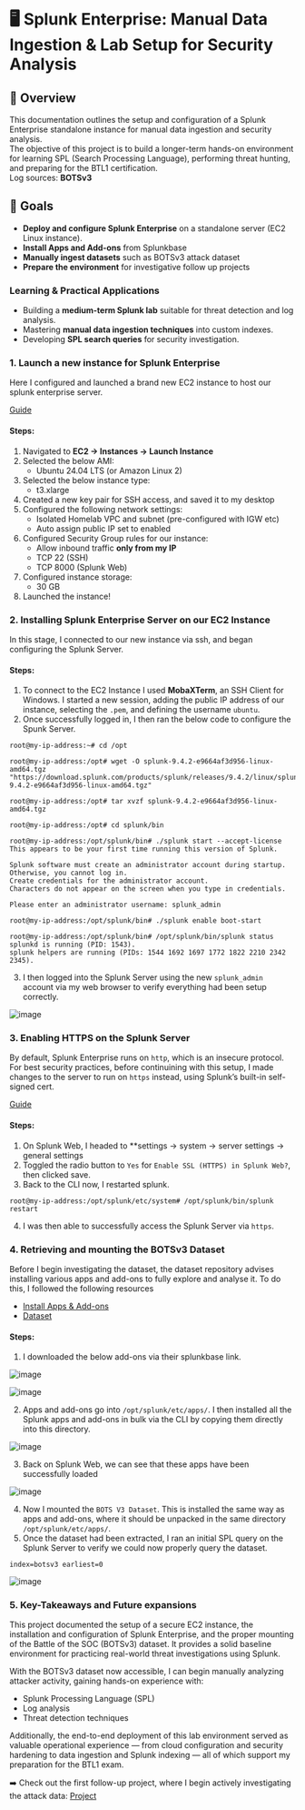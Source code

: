 # 🖥️ Splunk Enterprise: Manual Data Ingestion & Lab Setup for Security Analysis

## 📖 Overview
This documentation outlines the setup and configuration of a Splunk Enterprise standalone instance for manual data ingestion and security analysis.  
The objective of this project is to build a longer-term hands-on environment for learning SPL (Search Processing Language), performing threat hunting, and preparing for the BTL1 certification.  
Log sources: **BOTSv3**

## 🎯 Goals
- **Deploy and configure Splunk Enterprise** on a standalone server (EC2 Linux instance).
- **Install Apps and Add-ons** from Splunkbase
- **Manually ingest datasets** such as BOTSv3 attack dataset
- **Prepare the environment** for investigative follow up projects

### Learning & Practical Applications
- Building a **medium-term Splunk lab** suitable for threat detection and log analysis.
- Mastering **manual data ingestion techniques** into custom indexes.
- Developing **SPL search queries** for security investigation.

### 1. Launch a new instance for Splunk Enterprise
Here I configured and launched a brand new EC2 instance to host our splunk enterprise server. 

[Guide](https://navyadevops.hashnode.dev/step-by-step-guide-installing-splunk-server-on-aws-linux)

#### Steps:
1. Navigated to **EC2 → Instances → Launch Instance**
2. Selected the below AMI:
   - Ubuntu 24.04 LTS (or Amazon Linux 2)
3. Selected the below instance type:
   - t3.xlarge
4. Created a new key pair for SSH access, and saved it to my desktop
5. Configured the following network settings:
   - Isolated Homelab VPC and subnet (pre-configured with IGW etc)
   - Auto assign public IP set to enabled
6. Configured Security Group rules for our instance:
   - Allow inbound traffic **only from my IP**
   - TCP 22 (SSH)
   - TCP 8000 (Splunk Web)
7. Configured instance storage:
   - 30 GB
8. Launched the instance!

### 2. Installing Splunk Enterprise Server on our EC2 Instance
In this stage, I connected to our new instance via ssh, and began configuring the Splunk Server.

#### Steps:
1. To connect to the EC2 Instance I used **MobaXTerm**, an SSH Client for Windows. I started a new session, adding the public IP address of our instance, selecting the `.pem`, and defining the username `ubuntu`.
2. Once successfully logged in, I then ran the below code to configure the Spunk Server.

```
root@my-ip-address:~# cd /opt 
```
```
root@my-ip-address:/opt# wget -O splunk-9.4.2-e9664af3d956-linux-amd64.tgz "https://download.splunk.com/products/splunk/releases/9.4.2/linux/splunk-9.4.2-e9664af3d956-linux-amd64.tgz"
```
```
root@my-ip-address:/opt# tar xvzf splunk-9.4.2-e9664af3d956-linux-amd64.tgz
```
```
root@my-ip-address:/opt# cd splunk/bin
```
```
root@my-ip-address:/opt/splunk/bin# ./splunk start --accept-license
This appears to be your first time running this version of Splunk.

Splunk software must create an administrator account during startup. Otherwise, you cannot log in.
Create credentials for the administrator account.
Characters do not appear on the screen when you type in credentials.

Please enter an administrator username: splunk_admin
```
```
root@my-ip-address:/opt/splunk/bin# ./splunk enable boot-start
```
```
root@my-ip-address:/opt/splunk/bin# /opt/splunk/bin/splunk status
splunkd is running (PID: 1543).
splunk helpers are running (PIDs: 1544 1692 1697 1772 1822 2210 2342 2345).
```

3. I then logged into the Splunk Server using the new `splunk_admin` account via my web browser to verify everything had been setup correctly.

![image](https://github.com/user-attachments/assets/beaac792-3f88-4ba5-a1cd-bf069ef7b151)

### 3. Enabling HTTPS on the Splunk Server
By default, Splunk Enterprise runs on `http`, which is an insecure protocol. For best security practices, before continuining with this setup, I made changes to the server to run on `https` instead, using Splunk’s built-in self-signed cert.

[Guide](https://docs.splunk.com/Documentation/Splunk/9.4.1/Security/TurnonbasicencryptionwithSplunkWeb)

#### Steps:
1. On Splunk Web, I headed to **settings -> system -> server settings -> general settings
2. Toggled the radio button to `Yes` for `Enable SSL (HTTPS) in Splunk Web?`, then clicked save.
3. Back to the CLI now, I restarted splunk. 
```
root@my-ip-address:/opt/splunk/etc/system# /opt/splunk/bin/splunk restart
```
4. I was then able to successfully access the Splunk Server via `https`.

### 4. Retrieving and mounting the BOTSv3 Dataset
Before I begin investigating the dataset, the dataset repository advises installing various apps and add-ons to fully explore and analyse it. To do this, I followed the following resources

- [Install Apps & Add-ons](https://docs.splunk.com/Documentation/AddOns/released/Overview/Singleserverinstall)
- [Dataset](https://github.com/splunk/botsv3?tab=readme-ov-file)

#### Steps:
1. I downloaded the below add-ons via their splunkbase link.

![image](https://github.com/user-attachments/assets/d92d5292-ca36-477f-abfb-045ef870c77b)

![image](https://github.com/user-attachments/assets/f1c90ce7-b913-4765-91d7-637534c51457)

2. Apps and add-ons go into `/opt/splunk/etc/apps/`. I then installed all the Splunk apps and add-ons in bulk via the CLI by copying them directly into this directory.

![image](https://github.com/user-attachments/assets/a1b09016-df00-43fa-aeb6-509c5f208815)

3. Back on Splunk Web, we can see that these apps have been successfully loaded

![image](https://github.com/user-attachments/assets/2ee05914-111a-4164-a655-0b5feb072014)

4. Now I mounted the `BOTS V3 Dataset`. This is installed the same way as apps and add-ons, where it should be unpacked in the same directory `/opt/splunk/etc/apps/`.
5. Once the dataset had been extracted, I ran an initial SPL query on the Splunk Server to verify we could now properly query the dataset. 

```
index=botsv3 earliest=0
```

![image](https://github.com/user-attachments/assets/34fb2028-2bd5-4eac-80cf-dc4e1793a90a)

### 5. Key-Takeaways and Future expansions
This project documented the setup of a secure EC2 instance, the installation and configuration of Splunk Enterprise, and the proper mounting of the Battle of the SOC (BOTSv3) dataset. It provides a solid baseline environment for practicing real-world threat investigations using Splunk.

With the BOTSv3 dataset now accessible, I can begin manually analyzing attacker activity, gaining hands-on experience with:

- Splunk Processing Language (SPL)
- Log analysis
- Threat detection techniques

Additionally, the end-to-end deployment of this lab environment served as valuable operational experience — from cloud configuration and security hardening to data ingestion and Splunk indexing — all of which support my preparation for the BTL1 exam.

➡️ Check out the first follow-up project, where I begin actively investigating the attack data: [Project](https://github.com/wilbcn/BlueTeam/blob/main/Splunk-Projects/Splunk-botsv3-Investigation-1.md)


